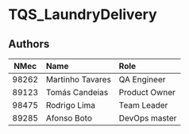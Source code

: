 # TQS_LaundryDelivery

## Authors
| NMec | Name | Role |
|:-:|:--|:--|
| 98262 | Martinho Tavares | QA Engineer |
| 89123 | Tomás Candeias | Product Owner |
| 98475 | Rodrigo Lima | Team Leader |
| 89285 | Afonso Boto | DevOps master |
